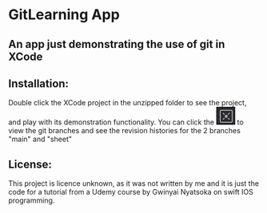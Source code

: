 # GitLearning App
## An app just demonstrating the use of git in XCode

## Installation:
Double click the XCode project in the unzipped folder to see the project, and play with its demonstration functionality.
You can click the ![x repo icon](ReadmeImages/repoicon.png) to view the git branches and see the revision histories for the 2 branches "main" and "sheet"

## License:
This project is licence unknown, as it was not written by me and it is just the code for a tutorial from a Udemy course by Gwinyai Nyatsoka on swift IOS programming.
